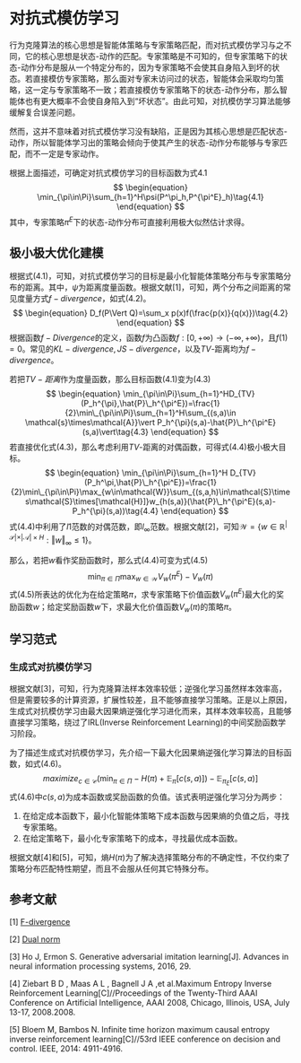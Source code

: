 # 对抗式模仿学习

行为克隆算法的核心思想是智能体策略与专家策略匹配，而对抗式模仿学习与之不同，它的核心思想是状态-动作的匹配。专家策略是不可知的，但专家策略下的状态-动作分布是服从一个特定分布的，因为专家策略不会使其自身陷入到坏的状态。若直接模仿专家策略，那么面对专家未访问过的状态，智能体会采取均匀策略，这一定与专家策略不一致；若直接模仿专家策略下的状态-动作分布，那么智能体也有更大概率不会使自身陷入到“坏状态”。由此可知，对抗模仿学习算法能够缓解复合误差问题。

然而，这并不意味着对抗式模仿学习没有缺陷，正是因为其核心思想是匹配状态-动作，所以智能体学习出的策略会倾向于使其产生的状态-动作分布能够与专家匹配，而不一定是专家动作。

根据上面描述，可确定对抗式模仿学习的目标函数为式4.1
$$
\begin{equation}
\min_{\pi\in\Pi}\sum_{h=1}^H\psi(P^\pi_h,P^{\pi^E}_h)\tag{4.1}
\end{equation}
$$
其中，专家策略$\pi^E$下的状态-动作分布可直接利用极大似然估计求得。



## 极小极大优化建模

根据式(4.1)，可知，对抗式模仿学习的目标是最小化智能体策略分布与专家策略分布的距离。其中，$\psi$为距离度量函数。根据文献[1]，可知，两个分布之间距离的常见度量方式$f-divergence$，如式(4.2)。
$$
\begin{equation}
D_f(P\Vert Q)=\sum_x p(x)f(\frac{p(x)}{q(x)})\tag{4.2}
\end{equation}
$$
根据函数$f-Divergence$的定义，函数$f$为凸函数$f:[0,+\infty)\to(-\infty,+\infty)$，且$f(1)=0$。常见的$KL-divergence,JS-divergence$，以及$TV$-距离均为$f-divergence$。

若把$TV-距离$作为度量函数，那么目标函数(4.1)变为(4.3)
$$
\begin{equation}
\min_{\pi\in\Pi}\sum_{h=1}^HD_{TV}(P_h^{\pi},\hat{P}\_h^{\pi^E})=\frac{1}{2}\min\_{\pi\in\Pi}\sum_{h=1}^H\sum_{(s,a)\in \mathcal{s}\times\mathcal{A}}\vert P_h^{\pi}(s,a)-\hat{P}\_h^{\pi^E}(s,a)\vert\tag{4.3}
\end{equation}
$$
若直接优化式(4.3)，那么考虑利用$TV$-距离的对偶函数，可得式(4.4)极小极大目标。
$$
\begin{equation}
\min_{\pi\in\Pi}\sum_{h=1}^H D_{TV}(P_h^\pi,\hat{P}\_h^{\pi^E})=\frac{1}{2}\min\_{\pi\in\Pi}\max_{w\in\mathcal{W}}\sum_{(s,a,h)\in\mathcal{S}\times\mathcal{S}\times[\mathcal{H}]}w_{h(s,a)}(\hat{P}\_h^{\pi^E}(s,a)-P_h^{\pi}(s,a))\tag{4.4}
\end{equation}
$$
式(4.4)中利用了$l1$范数的对偶范数，即$l_{\infty}$范数。根据文献[2]，可知$\mathcal{W}=\{w\in \mathbb{R}^{\vert\mathcal{S}\vert\times\vert\mathcal{A}\vert\times H}:\Vert w\Vert_{\infty}\le 1\}$。

那么，若把$w$看作奖励函数时，那么式(4.4)可变为式(4.5)
$$
\begin{equation}
\min_{\pi\in\Pi}\max_{w\in\mathcal{W}}V_{w}(\pi^{E})-V_{w}(\pi)\tag{4.5}
\end{equation}
$$
式(4.5)所表达的优化为在给定策略$\pi$，求专家策略下价值函数$V_{w}(\pi^E)$最大化的奖励函数$w$；给定奖励函数$w$下，求最大化价值函数$V_w(\pi)$的策略$\pi$。



## 学习范式

### 生成式对抗模仿学习

根据文献[3]，可知，行为克隆算法样本效率较低；逆强化学习虽然样本效率高，但是需要较多的计算资源，扩展性较差，且不能够直接学习策略。正是以上原因，生成式对抗模仿学习由最大因果熵逆强化学习进化而来，其样本效率较高，且能够直接学习策略，绕过了IRL(Inverse Reinforcement Learning)的中间奖励函数学习阶段。

为了描述生成式对抗模仿学习，先介绍一下最大化因果熵逆强化学习算法的目标函数，如式(4.6)。
$$
\begin{equation}
maximize_{c\in\mathcal{C}}(\min_{\pi\in\Pi}-H(\pi)+\mathbb{E}_\pi[c(s,a)])-\mathbb{E}_{\pi_E}[c(s,a)]\tag{4.6}
\end{equation}
$$
式(4.6)中$c(s,a)$为成本函数或奖励函数的负值。该式表明逆强化学习分为两步：

1. 在给定成本函数下，最小化智能体策略下成本函数与因果熵的负值之后，寻找专家策略。
2. 在给定策略下，最小化专家策略下的成本，寻找最优成本函数。

根据文献[4]和[5]，可知，熵$H(\pi)$为了解决选择策略分布的不确定性，不仅约束了策略分布匹配特性期望，而且不会服从任何其它特殊分布。



## 参考文献

[1] [F-divergence](https://en.wikipedia.org/wiki/F-divergence)

[2] [Dual norm](https://en.wikipedia.org/w/index.php?title=Dual_norm&oldid=1029266114)

[3] Ho J, Ermon S. Generative adversarial imitation learning[J]. Advances in neural information processing systems, 2016, 29.

[4] Ziebart B D , Maas A L , Bagnell J A ,et al.Maximum Entropy Inverse Reinforcement Learning[C]//Proceedings of the Twenty-Third AAAI Conference on Artificial Intelligence, AAAI 2008, Chicago, Illinois, USA, July 13-17, 2008.2008.

[5] Bloem M, Bambos N. Infinite time horizon maximum causal entropy inverse reinforcement learning[C]//53rd IEEE conference on decision and control. IEEE, 2014: 4911-4916.
